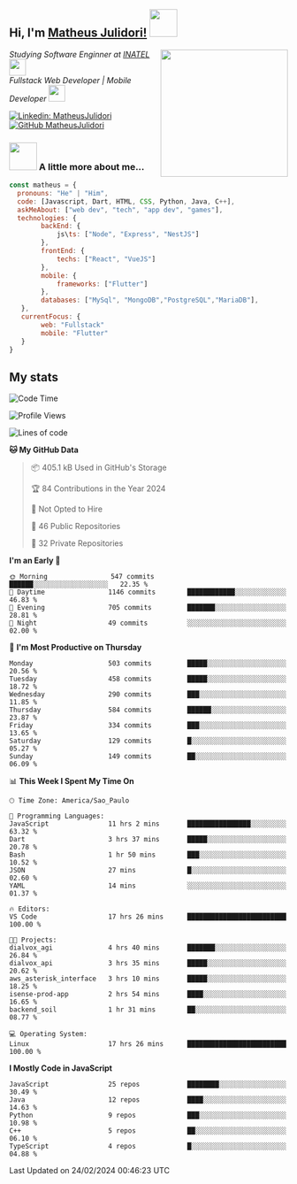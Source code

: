 <h2> Hi, I'm <a href="https://matheusjulidori.github.io" target="_blank">Matheus Julidori!</a> <img src="https://media.giphy.com/media/12oufCB0MyZ1Go/giphy.gif" width="50"></h2>
<img align='right' src="https://media.giphy.com/media/3oKIPnAiaMCws8nOsE/giphy.gif" width="230" height="auto">
<p><em>Studying Software Enginner at <a href="http://www.inatel.br" target="_blank">INATEL</a><img src="https://media.giphy.com/media/fYSnHlufseco8Fh93Z/giphy.gif" width="30"></br>
  Fullstack Web Developer | Mobile Developer <img src="https://media.giphy.com/media/WUlplcMpOCEmTGBtBW/giphy.gif" width="30">
</em></p>

[![Linkedin: MatheusJulidori](https://img.shields.io/badge/-MatheusJulidori-blue?style=flat-square&logo=Linkedin&logoColor=white&link=https://www.linkedin.com/in/MatheusJulidori/)](https://www.linkedin.com/in/MatheusJulidori/)
[![GitHub MatheusJulidori](https://img.shields.io/github/followers/matheusjulidori?label=follow&style=social)](https://github.com/MatheusJulidori)


### <img src="https://media.giphy.com/media/VgCDAzcKvsR6OM0uWg/giphy.gif" width="50"> A little more about me...  

```javascript
const matheus = {
  pronouns: "He" | "Him",
  code: [Javascript, Dart, HTML, CSS, Python, Java, C++],
  askMeAbout: ["web dev", "tech", "app dev", "games"],
  technologies: {
        backEnd: {
            js\ts: ["Node", "Express", "NestJS"]
        },
        frontEnd: {
            techs: ["React", "VueJS"]
        },
        mobile: {
            frameworks: ["Flutter"]
        },
        databases: ["MySql", "MongoDB","PostgreSQL","MariaDB"],
   },
   currentFocus: {
        web: "Fullstack"
        mobile: "Flutter"
   }
}
```
<h2>My stats</h2>

<!--START_SECTION:waka-->
![Code Time](http://img.shields.io/badge/Code%20Time-475%20hrs%2045%20mins-blue)

![Profile Views](http://img.shields.io/badge/Profile%20Views-5-blue)

![Lines of code](https://img.shields.io/badge/From%20Hello%20World%20I%27ve%20Written-7.2%20million%20lines%20of%20code-blue)

**🐱 My GitHub Data** 

> 📦 405.1 kB Used in GitHub's Storage 
 > 
> 🏆 84 Contributions in the Year 2024
 > 
> 🚫 Not Opted to Hire
 > 
> 📜 46 Public Repositories 
 > 
> 🔑 32 Private Repositories 
 > 
**I'm an Early 🐤** 

```text
🌞 Morning                547 commits         ██████░░░░░░░░░░░░░░░░░░░   22.35 % 
🌆 Daytime                1146 commits        ████████████░░░░░░░░░░░░░   46.83 % 
🌃 Evening                705 commits         ███████░░░░░░░░░░░░░░░░░░   28.81 % 
🌙 Night                  49 commits          ░░░░░░░░░░░░░░░░░░░░░░░░░   02.00 % 
```
📅 **I'm Most Productive on Thursday** 

```text
Monday                   503 commits         █████░░░░░░░░░░░░░░░░░░░░   20.56 % 
Tuesday                  458 commits         █████░░░░░░░░░░░░░░░░░░░░   18.72 % 
Wednesday                290 commits         ███░░░░░░░░░░░░░░░░░░░░░░   11.85 % 
Thursday                 584 commits         ██████░░░░░░░░░░░░░░░░░░░   23.87 % 
Friday                   334 commits         ███░░░░░░░░░░░░░░░░░░░░░░   13.65 % 
Saturday                 129 commits         █░░░░░░░░░░░░░░░░░░░░░░░░   05.27 % 
Sunday                   149 commits         ██░░░░░░░░░░░░░░░░░░░░░░░   06.09 % 
```


📊 **This Week I Spent My Time On** 

```text
🕑︎ Time Zone: America/Sao_Paulo

💬 Programming Languages: 
JavaScript               11 hrs 2 mins       ████████████████░░░░░░░░░   63.32 % 
Dart                     3 hrs 37 mins       █████░░░░░░░░░░░░░░░░░░░░   20.78 % 
Bash                     1 hr 50 mins        ███░░░░░░░░░░░░░░░░░░░░░░   10.52 % 
JSON                     27 mins             █░░░░░░░░░░░░░░░░░░░░░░░░   02.60 % 
YAML                     14 mins             ░░░░░░░░░░░░░░░░░░░░░░░░░   01.37 % 

🔥 Editors: 
VS Code                  17 hrs 26 mins      █████████████████████████   100.00 % 

🐱‍💻 Projects: 
dialvox_agi              4 hrs 40 mins       ███████░░░░░░░░░░░░░░░░░░   26.84 % 
dialvox_api              3 hrs 35 mins       █████░░░░░░░░░░░░░░░░░░░░   20.62 % 
aws_asterisk_interface   3 hrs 10 mins       █████░░░░░░░░░░░░░░░░░░░░   18.25 % 
isense-prod-app          2 hrs 54 mins       ████░░░░░░░░░░░░░░░░░░░░░   16.65 % 
backend_soil             1 hr 31 mins        ██░░░░░░░░░░░░░░░░░░░░░░░   08.77 % 

💻 Operating System: 
Linux                    17 hrs 26 mins      █████████████████████████   100.00 % 
```

**I Mostly Code in JavaScript** 

```text
JavaScript               25 repos            ████████░░░░░░░░░░░░░░░░░   30.49 % 
Java                     12 repos            ████░░░░░░░░░░░░░░░░░░░░░   14.63 % 
Python                   9 repos             ███░░░░░░░░░░░░░░░░░░░░░░   10.98 % 
C++                      5 repos             ██░░░░░░░░░░░░░░░░░░░░░░░   06.10 % 
TypeScript               4 repos             █░░░░░░░░░░░░░░░░░░░░░░░░   04.88 % 
```




 Last Updated on 24/02/2024 00:46:23 UTC
<!--END_SECTION:waka-->
